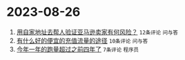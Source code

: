 # 2023-08-26

1. [用自家地址去帮人验证亚马逊卖家有何风险？](https://www.v2ex.com/t/968404) `12条评论` `问与答`
1. [有什么好的便宜的充值流量的途径](https://www.v2ex.com/t/968403) `10条评论` `问与答`
1. [今年一年的跑量超过之前四年了](https://www.v2ex.com/t/968406) `7条评论` `程序员`
